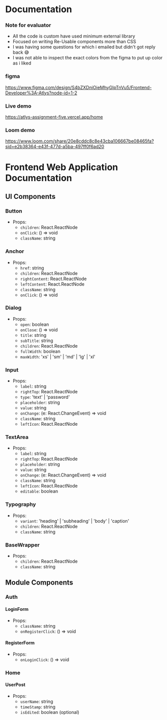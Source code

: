 # Documentation

### Note for evaluator

- All the code is custom have used minimum external library
- Focused on writing Re-Usable components more than CSS
- I was having some questions for which i emailed but didn't got reply back 😅
- I was not able to inspect the exact colors from the figma to put up color as i liked

### figma

https://www.figma.com/design/S4bZXDniOieMhyGIpTnVu5/Frontend-Developer%3A-Atlys?node-id=1-2

### Live demo

https://atlys-assignment-five.vercel.app/home

### Loom demo

https://www.loom.com/share/20e8cddc8c8e43cba106667be08465fa?sid=e2b38364-e43f-477d-a5ba-497ff0f6ad20

# Frontend Web Application Documentation

## UI Components

### Button

- Props:
  - `children`: React.ReactNode
  - `onClick`: () => void
  - `className`: string

### Anchor

- Props:
  - `href`: string
  - `children`: React.ReactNode
  - `rightContent`: React.ReactNode
  - `leftContent`: React.ReactNode
  - `className`: string
  - `onClick`: () => void

### Dialog

- Props:
  - `open`: boolean
  - `onClose`: () => void
  - `title`: string
  - `subTitle`: string
  - `children`: React.ReactNode
  - `fullWidth`: boolean
  - `maxWidth`: 'xs' | 'sm' | 'md' | 'lg' | 'xl'

### Input

- Props:
  - `label`: string
  - `rightTop`: React.ReactNode
  - `type`: 'text' | 'password'
  - `placeholder`: string
  - `value`: string
  - `onChange`: (e: React.ChangeEvent<HTMLInputElement>) => void
  - `className`: string
  - `leftIcon`: React.ReactNode

### TextArea

- Props:
  - `label`: string
  - `rightTop`: React.ReactNode
  - `placeholder`: string
  - `value`: string
  - `onChange`: (e: React.ChangeEvent<HTMLTextAreaElement>) => void
  - `className`: string
  - `leftIcon`: React.ReactNode
  - `editable`: boolean

### Typography

- Props:
  - `variant`: 'heading' | 'subheading' | 'body' | 'caption'
  - `children`: React.ReactNode
  - `className`: string

### BaseWrapper

- Props:
  - `children`: React.ReactNode
  - `className`: string

## Module Components

### Auth

#### LoginForm

- Props:
  - `className`: string
  - `onRegisterClick`: () => void

#### RegisterForm

- Props:
  - `onLoginClick`: () => void

### Home

#### UserPost

- Props:
  - `userName`: string
  - `timeStamp`: string
  - `isEdited`: boolean (optional)
